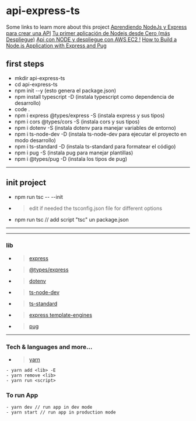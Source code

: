 # api-express-ts

Some links to learn more about this project
[Aprendiendo NodeJs y Express para crear una API](https://www.youtube.com/watch?v=o85OkeVtm7k&ab_channel=midudev)
[Tu primer aplicación de Nodejs desde Cero (más Despliegue)](https://www.youtube.com/watch?app=desktop&v=OVESuyVoPkI&ab_channel=Fazt)
[Api con NODE y despliegue con AWS EC2 !](https://www.youtube.com/watch?v=nSA3SVC0gqc&ab_channel=GentlemanProgramming)
[How to Build a Node.js Application with Express and Pug](https://betterstack.com/community/guides/scaling-nodejs/build-nodejs-application-express-pug/)


## first steps

- mkdir api-express-ts
- cd api-express-ts
- npm init --y (esto genera el package.json)
- npm install typescript -D (instala typescript como dependencia de desarrollo)
- code .
- npm i express @types/express -S (instala express y sus tipos)
- npm i cors @types/cors -S (instala cors y sus tipos)
- npm i dotenv -S (instala dotenv para manejar variables de entorno)
- npm i ts-node-dev -D (instala ts-node-dev para ejecutar el proyecto en modo desarrollo)
- npm i ts-standard -D (instala ts-standard para formatear el código)
- npm i pug -S (instala pug para manejar plantillas)
- npm i @types/pug -D (instala los tipos de pug) 

---

## init project

- npm run tsc -- --init
- > edit if needed the tsconfig.json file for different options
- npm run tsc // add script "tsc" un package.json

---

---

### lib

- > [express](https://expressjs.com/)
- > [@types/express](https://www.npmjs.com/package/@types/express)
- > [dotenv](https://www.npmjs.com/package/dotenv)
- > [ts-node-dev](https://www.npmjs.com/package/ts-node-dev)
- > [ts-standard](https://www.npmjs.com/package/ts-standard)
- > [express template-engines](https://expressjs.com/en/guide/using-template-engines.html)
- > [pug](https://pugjs.org/api/getting-started.html)

---

### Tech & languages and more...

- > [yarn](https://yarnpkg.com/)

```
- yarn add <lib> -E
- yarn remove <lib>
- yarn run <script>
```

### To run App

```
- yarn dev // run app in dev mode
- yarn start // run app in production mode 
```
